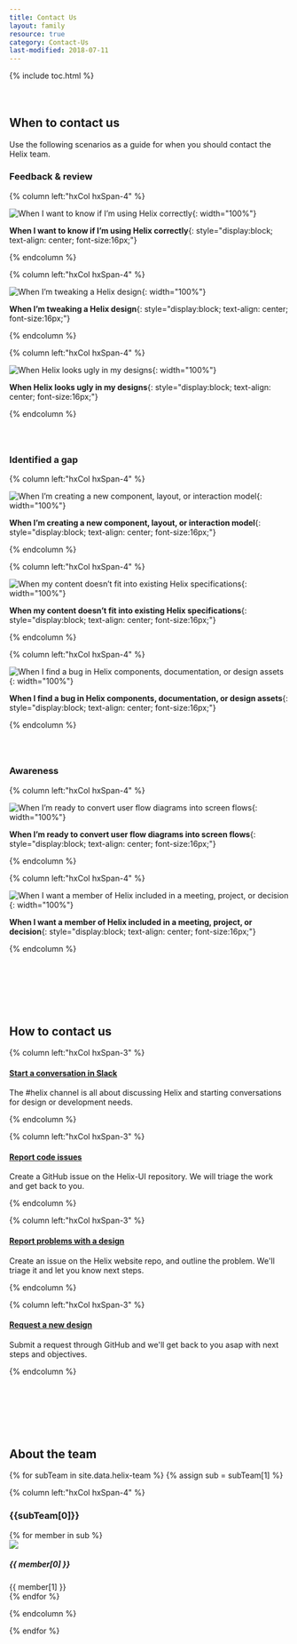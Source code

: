 ```yaml
---
title: Contact Us
layout: family
resource: true
category: Contact-Us
last-modified: 2018-07-11
---
```

<section class="static-section" markdown="1" style="margin-bottom:4rem;">
{% include toc.html %}
</section>

## When to contact us

Use the following scenarios as a guide for when you should contact the Helix team.

<section class="static-section" markdown="1">

### Feedback &amp; review

<div class="hxRow" markdown="1" style="margin-bottom:4rem;">

{% column left:"hxCol hxSpan-4" %}

![When I want to know if I’m using Helix correctly]({{site.url}}/assets/images/resources/engaging-helix/feedback-and-review-using-helix-correctly.png){: width="100%"}

**When I want to know if I’m using Helix correctly**{: style="display:block; text-align: center; font-size:16px;"}

{% endcolumn %}

{% column left:"hxCol hxSpan-4" %}

![When I’m tweaking a Helix design]({{site.url}}/assets/images/resources/engaging-helix/feedback-and-review-tweaking-helix.png){: width="100%"}

**When I’m tweaking a Helix design**{: style="display:block; text-align: center; font-size:16px;"}

{% endcolumn %}

{% column left:"hxCol hxSpan-4" %}

![When Helix looks ugly in my designs]({{site.url}}/assets/images/resources/engaging-helix/feedback-and-review-helix-looks-ugly.png){: width="100%"}

**When Helix looks ugly in my designs**{: style="display:block; text-align: center; font-size:16px;"}

{% endcolumn %}

</div>

</section>

<section class="static-section" markdown="1" style="margin-bottom:4rem;">

### Identified a gap

<div class="hxRow" markdown="1">

{% column left:"hxCol hxSpan-4" %}

![When I’m creating a new component, layout, or interaction model]({{site.url}}/assets/images/resources/engaging-helix/identified-a-gap-creating-something-new.png){: width="100%"}

**When I’m creating a new component, layout, or interaction model**{: style="display:block; text-align: center; font-size:16px;"}

{% endcolumn %}

{% column left:"hxCol hxSpan-4" %}

![When my content doesn’t fit into existing Helix specifications]({{site.url}}/assets/images/resources/engaging-helix/identified-a-gap-content-does-not-fit.png){: width="100%"}

**When my content doesn’t fit into existing Helix specifications**{: style="display:block; text-align: center; font-size:16px;"}

{% endcolumn %}

{% column left:"hxCol hxSpan-4" %}

![When I find a bug in Helix components, documentation, or design assets]({{site.url}}/assets/images/resources/engaging-helix/identified-a-gap-found-a-bug.png){: width="100%"}

**When I find a bug in Helix components, documentation, or design assets**{: style="display:block; text-align: center; font-size:16px;"}

{% endcolumn %}

</div>

</section>

<section class="static-section" markdown="1" style="margin-bottom:8rem;">

### Awareness

<div class="hxRow" markdown="1">

{% column left:"hxCol hxSpan-4" %}

![When I’m ready to convert user flow diagrams into screen flows]({{site.url}}/assets/images/resources/engaging-helix/awareness-ready-to-design.png){: width="100%"}

**When I’m ready to convert user flow diagrams into screen flows**{: style="display:block; text-align: center; font-size:16px;"}

{% endcolumn %}

{% column left:"hxCol hxSpan-4" %}

![When I want a member of Helix included in a meeting, project, or decision]({{site.url}}/assets/images/resources/engaging-helix/awareness-include-helix-member.png){: width="100%"}

**When I want a member of Helix included in a meeting, project, or decision**{: style="display:block; text-align: center; font-size:16px;"}

{% endcolumn %}

</div>

</section>

## How to contact us



<section class="static-section" markdown="1" style="margin-bottom:8rem;">

<div class="hxRow" markdown="1">

{% column left:"hxCol hxSpan-3" %}

#### <a href="https://rackspace.slack.com/messages/C1ZPBPYKZ" target="_blank">Start a conversation in Slack <hx-icon type="external-link"></hx-icon></a>

The #helix channel is all about discussing Helix and starting conversations for design or development needs.

{% endcolumn %}

{% column left:"hxCol hxSpan-3" %}

#### <a href="https://github.com/rackerlabs/helix-ui/issues/new?template=bug-report.md&labels=Bug:+Unconfirmed" target="_blank">Report code issues <hx-icon type="external-link"></hx-icon></a>

Create a GitHub issue on the Helix-UI repository.  We will triage the work and get back to you.

{% endcolumn %}

{% column left:"hxCol hxSpan-3" %}

#### <a href="https://github.com/rackerlabs/design-system/issues/new?title=Issue%20Regarding%20-%20[Component Name Here]" target="_blank">Report problems with a design <hx-icon type="external-link"></hx-icon></a>
Create an issue on the Helix website repo, and outline the problem.  We'll triage it and let you know next steps.

{% endcolumn %}

{% column left:"hxCol hxSpan-3" %}

#### <a href="https://github.com/rackerlabs/design-system/issues/new?title=New%20Design%20Pattern%20Request%20-%20[Request Name Here]" target="_blank">Request a new design <hx-icon type="external-link"></hx-icon></a>
Submit a request through GitHub and we'll get back to you asap with next steps and objectives.

{% endcolumn %}

</div>

</section>

## About the team

<section class="static-section" markdown="1" style="margin-bottom:4rem;">


<div class="hxRow" markdown="1">

{% for subTeam in site.data.helix-team %}
{% assign sub = subTeam[1] %}

{% column left:"hxCol hxSpan-4" %}

### {{subTeam[0]}}

<div class="avatar-list">
{% for member in sub %}
<div class="avatar-item">
  <img class="avatar-item-image" src="{{site.url}}/assets/images/resources/engaging-helix/{{ member[1] | downcase | replace: ' ','-' }}.png">
  <div class="avatar-item-description">
    <h5 class="hxHeading-5">{{ member[0] }}</h5>
    {{ member[1] }}
  </div>
</div>
{% endfor %}
</div>

{% endcolumn %}

{% endfor %}

</div>

</section>

